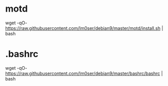 # motd
wget -qO- https://raw.githubusercontent.com/lm0ser/debian9/master/motd/install.sh | bash

# .bashrc
wget -qO- https://raw.githubusercontent.com/lm0ser/debian9/master/bashrc/bashrc | bash

